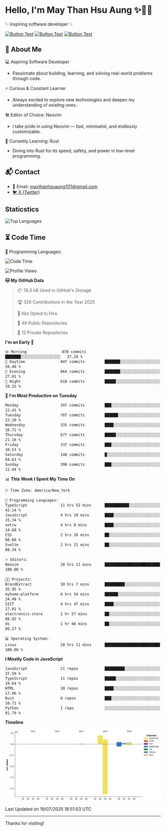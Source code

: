 # Hello, I'm May Than Hsu Aung ✨👱‍♀️
✨ inspiring software developer ✨

[![Button Text](https://img.shields.io/badge/Linked%20In-blue?style=for-the-badge)](https://www.linkedin.com/in/maythanhsu/)
[![Button Text](https://img.shields.io/badge/My%20Portfolio-pink?style=for-the-badge)](https://mayshecodes.vercel.app)
[![Button Text](https://img.shields.io/badge/Github-black?style=for-the-badge)](https://github.com/maythanhsuaung0-0)

## 👋 About Me

  💻 Aspiring Software Developer
  - Passionate about building, learning, and solving real-world problems through code.

  ⚡ Curious & Constant Learner
  - Always excited to explore new technologies and deepen my understanding of existing ones.

  🛠️ Editor of Choice: Neovim
  - I take pride in using Neovim — fast, minimalist, and endlessly customizable.

  🦀 Currently Learning: Rust
  - Diving into Rust for its speed, safety, and power in low-level programming.
    
## 📬 Contact
- 📧 Email: maythanhsuaung1111@gmail.com
- [🐦 X (Twitter)](https://x.com/@shizuko042k)
  
## Staticstics

![Top Languages](https://github-readme-stats.vercel.app/api/top-langs/?username=maythanhsuaung0-0&layout=compact&theme=tokyonight)

## ⏳ Code Time


💬 Programming Languages: 
<!--START_SECTION:waka-->
![Code Time](http://img.shields.io/badge/Code%20Time-326%20hrs%206%20mins-blue)

![Profile Views](http://img.shields.io/badge/Profile%20Views-1-blue)

**🐱 My GitHub Data** 

> 📦 76.5 kB Used in GitHub's Storage 
 > 
> 🏆 326 Contributions in the Year 2025
 > 
> 🚫 Not Opted to Hire
 > 
> 📜 49 Public Repositories 
 > 
> 🔑 12 Private Repositories 
 > 
**I'm an Early 🐤** 

```text
🌞 Morning                870 commits         ███████░░░░░░░░░░░░░░░░░░   27.20 % 
🌆 Daytime                847 commits         ███████░░░░░░░░░░░░░░░░░░   26.48 % 
🌃 Evening                864 commits         ███████░░░░░░░░░░░░░░░░░░   27.01 % 
🌙 Night                  618 commits         █████░░░░░░░░░░░░░░░░░░░░   19.32 % 
```
📅 **I'm Most Productive on Tuesday** 

```text
Monday                   397 commits         ███░░░░░░░░░░░░░░░░░░░░░░   12.41 % 
Tuesday                  707 commits         ██████░░░░░░░░░░░░░░░░░░░   22.10 % 
Wednesday                535 commits         ████░░░░░░░░░░░░░░░░░░░░░   16.72 % 
Thursday                 677 commits         █████░░░░░░░░░░░░░░░░░░░░   21.16 % 
Friday                   337 commits         ███░░░░░░░░░░░░░░░░░░░░░░   10.53 % 
Saturday                 148 commits         █░░░░░░░░░░░░░░░░░░░░░░░░   04.63 % 
Sunday                   398 commits         ███░░░░░░░░░░░░░░░░░░░░░░   12.44 % 
```


📊 **This Week I Spent My Time On** 

```text
🕑︎ Time Zone: America/New_York

💬 Programming Languages: 
TypeScript               11 hrs 52 mins      ███████████░░░░░░░░░░░░░░   42.14 % 
JavaScript               4 hrs 19 mins       ████░░░░░░░░░░░░░░░░░░░░░   15.34 % 
netrw                    4 hrs 8 mins        ████░░░░░░░░░░░░░░░░░░░░░   14.68 % 
CSS                      2 hrs 26 mins       ██░░░░░░░░░░░░░░░░░░░░░░░   08.68 % 
Svelte                   2 hrs 21 mins       ██░░░░░░░░░░░░░░░░░░░░░░░   08.34 % 

🔥 Editors: 
Neovim                   28 hrs 11 mins      █████████████████████████   100.00 % 

🐱‍💻 Projects: 
BrandExtract             10 hrs 7 mins       █████████░░░░░░░░░░░░░░░░   35.95 % 
myhome-platform          6 hrs 54 mins       ██████░░░░░░░░░░░░░░░░░░░   24.49 % 
SIIT                     4 hrs 47 mins       ████░░░░░░░░░░░░░░░░░░░░░   17.01 % 
electronics-store        1 hr 57 mins        ██░░░░░░░░░░░░░░░░░░░░░░░   06.92 % 
ds                       1 hr 46 mins        ██░░░░░░░░░░░░░░░░░░░░░░░   06.27 % 

💻 Operating System: 
Linux                    28 hrs 11 mins      █████████████████████████   100.00 % 
```

**I Mostly Code in JavaScript** 

```text
JavaScript               21 repos            █████████░░░░░░░░░░░░░░░░   37.50 % 
TypeScript               11 repos            █████░░░░░░░░░░░░░░░░░░░░   19.64 % 
HTML                     10 repos            ████░░░░░░░░░░░░░░░░░░░░░   17.86 % 
Rust                     6 repos             ███░░░░░░░░░░░░░░░░░░░░░░   10.71 % 
Python                   1 repo              ░░░░░░░░░░░░░░░░░░░░░░░░░   01.79 % 
```



**Timeline**

![Lines of Code chart](https://raw.githubusercontent.com/maythanhsuaung0-0/maythanhsuaung0-0/main/assets/bar_graph.png)


 Last Updated on 19/07/2025 18:51:03 UTC
<!--END_SECTION:waka-->


-----

Thanks for visiting!
